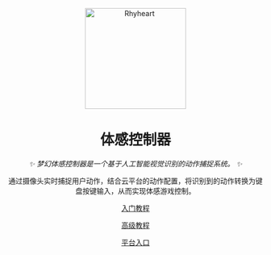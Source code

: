 <p align="center">
  <a href="https://docs.drea.cc">
    <img src="https://docs.drea.cc/logo-with-shadow.png" width="200" height="200" alt="Rhyheart">
  </a>
</p>

<div align="center">

  # 体感控制器

  _✨ 梦幻体感控制器是一个基于人工智能视觉识别的动作捕捉系统。 ✨_

  通过摄像头实时捕捉用户动作，结合云平台的动作配置，将识别到的动作转换为键盘按键输入，从而实现体感游戏控制。

[入门教程](./primary.md)

[高级教程](./high.md)

[平台入口](https://cloud.drea.cc/ai-sense)

</div>
